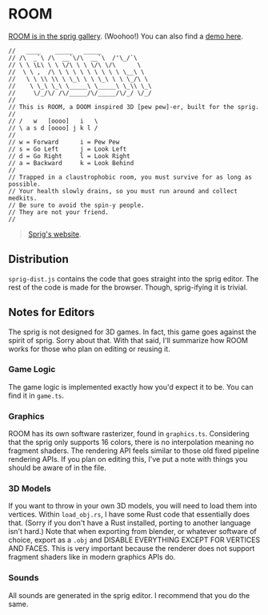 # ROOM

[ROOM is in the sprig gallery](https://sprig.hackclub.com/gallery/ROOM).
(Woohoo!)
You can also find a [demo here](https://davnotdev.github.io/Room).

```
//   ____    _____   _____
// /\  _`\ /\  __`\/\  __`\  /'\_/`\
// \ \ \L\ \ \ \/\ \ \ \/\ \/\      \
//  \ \ ,  /\ \ \ \ \ \ \ \ \ \ \__\ \
//   \ \ \\ \\ \ \_\ \ \ \_\ \ \ \_/\ \
//    \ \_\ \_\ \_____\ \_____\ \_\\ \_\
//     \/_/\/ /\/_____/\/_____/\/_/ \/_/
//
// This is ROOM, a DOOM inspired 3D [pew pew]-er, built for the sprig.
//
// /   w   [oooo]   i   \
// \ a s d [oooo] j k l /
//
// w = Forward      i = Pew Pew
// s = Go Left      j = Look Left
// d = Go Right     l = Look Right
// a = Backward     k = Look Behind
//
// Trapped in a claustrophobic room, you must survive for as long as possible.
// Your health slowly drains, so you must run around and collect medkits.
// Be sure to avoid the spin-y people.
// They are not your friend.
//
```

> [Sprig's website](https://sprig.hackclub.com/).

## Distribution

`sprig-dist.js` contains the code that goes straight into the sprig editor.
The rest of the code is made for the browser.
Though, sprig-ifying it is trivial.

## Notes for Editors

The sprig is not designed for 3D games.
In fact, this game goes against the spirit of sprig.
Sorry about that.
With that said, I'll summarize how ROOM works for those who plan on editing or reusing it.

### Game Logic

The game logic is implemented exactly how you'd expect it to be.
You can find it in `game.ts`.

### Graphics

ROOM has its own software rasterizer, found in `graphics.ts`.
Considering that the sprig only supports 16 colors, there is no interpolation meaning no fragment shaders.
The rendering API feels similar to those old fixed pipeline rendering APIs.
If you plan on editing this, I've put a note with things you should be aware of in the file.

### 3D Models

If you want to throw in your own 3D models, you will need to load them into vertices.
Within `load_obj.rs`, I have some Rust code that essentially does that.
(Sorry if you don't have a Rust installed, porting to another language isn't hard.)
Note that when exporting from blender, or whatever software of choice, export as a `.obj` and DISABLE EVERYTHING EXCEPT FOR VERTICES AND FACES.
This is very important because the renderer does not support fragment shaders like in modern graphics APIs do.

### Sounds

All sounds are generated in the sprig editor.
I recommend that you do the same.

